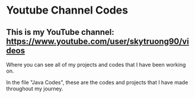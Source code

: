 # Youtube Channel Codes
## This is my YouTube channel: https://www.youtube.com/user/skytruong90/videos

Where you can see all of my projects and codes that I have been working on.

In the file "Java Codes", these are the codes and projects that I have made throughout my journey. 
